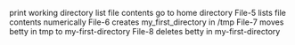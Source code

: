 print working directory
list file contents
go to home directory
File-5 lists  file contents numerically
File-6 creates my_first_directory in /tmp
File-7 moves betty in tmp to my-first-directory
File-8 deletes betty in my-first-directory
